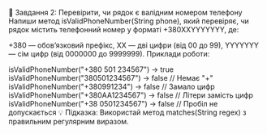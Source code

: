 🔹 Завдання 2: Перевірити, 
чи рядок є валідним номером телефону
Напиши метод isValidPhoneNumber(String phone), 
який перевіряє, чи рядок містить 
телефонний номер у форматі +380XXYYYYYYY, де:

+380 — обов’язковий префікс,
XX — дві цифри (від 00 до 99),
YYYYYYY — сім цифр (від 0000000 до 9999999).
Приклади роботи:

isValidPhoneNumber("+380 501 234567")  -> true
isValidPhoneNumber("380501234567")   -> false  // Немає "+"
isValidPhoneNumber("+380991234")     -> false  // Замало цифр
isValidPhoneNumber("+380AA1234567")  -> false  // Літери замість цифр
isValidPhoneNumber("+38 0501234567") -> false  // Пробіл не допускається
💡 Підказка:
Використай метод matches(String regex) з правильним регулярним виразом.